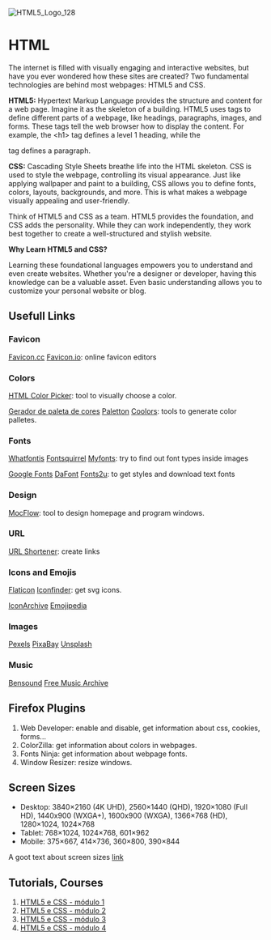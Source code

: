 ![HTML5_Logo_128](https://github.com/ElmarUhl/HTML/assets/157088447/829b48c8-d4c2-4732-90a7-8e25a954195e)

# HTML

The internet is filled with visually engaging and interactive websites, but have you ever wondered how these sites are created?  Two fundamental technologies are behind most webpages: HTML5 and CSS.

**HTML5:** Hypertext Markup Language provides the structure and content for a web page.  Imagine it as the skeleton of a building.  HTML5 uses tags to define different parts of a webpage, like headings, paragraphs, images, and forms.  These tags tell the web browser how to display the content.  For example, the \<h1> tag defines a level 1 heading, while the <p> tag defines a paragraph.

**CSS:** Cascading Style Sheets breathe life into the HTML skeleton.  CSS is used to style the webpage, controlling its visual appearance.  Just like applying wallpaper and paint to a building, CSS allows you to define fonts, colors, layouts, backgrounds, and more.  This is what makes a webpage visually appealing and user-friendly.

Think of HTML5 and CSS as a team.  HTML5 provides the foundation, and CSS adds the personality.  While they can work independently, they work best together to create a well-structured and stylish website.

**Why Learn HTML5 and CSS?**

Learning these foundational languages empowers you to understand and even create websites.  Whether you're a designer or developer, having this knowledge can be a valuable asset.  Even basic understanding allows you to customize your personal website or blog.

## Usefull Links

### Favicon

[Favicon.cc](https://www.favicon.cc/) [Favicon.io](https://favicon.io/): online favicon editors

### Colors

[HTML Color Picker](https://www.w3schools.com/colors/colors_picker.asp): tool to visually choose a color.

[Gerador de paleta de cores](https://color.adobe.com/pt/) [Paletton](https://paletton.com/#uid=33g0F0ksDvKhQFNn1zmvOqf--kH) [Coolors](https://coolors.co/): tools to generate color palletes.

### Fonts

[Whatfontis](https://www.whatfontis.com/) [Fontsquirrel](https://www.fontsquirrel.com/) [Myfonts](https://www.myfonts.com/): try to find out font types inside images

[Google Fonts](https://fonts.google.com/) [DaFont](https://www.dafont.com/pt/) [Fonts2u](https://pt.fonts2u.com/): to get styles and download text fonts

### Design

[MocFlow](https://mockflow.com/): tool to design homepage and program windows.

### URL

[URL Shortener](https://bitly.com/): create links

### Icons and Emojis

[Flaticon](https://www.flaticon.com/) [Iconfinder](https://www.iconfinder.com/): get svg icons.

[IconArchive](https://www.iconarchive.com/)
[Emojipedia](https://emojipedia.org/)

### Images
[Pexels](https://www.pexels.com/pt-br/) [PixaBay](https://pixabay.com/pt/) [Unsplash](https://unsplash.com/pt-br)

### Music
[Bensound](https://www.bensound.com/) [Free Music Archive](https://freemusicarchive.org/music/BoxCat_Games)


## Firefox Plugins
1. Web Developer: enable and disable, get information about css, cookies, forms...
2. ColorZilla: get information about colors in webpages.
3. Fonts Ninja: get information about webpage fonts.
4. Window Resizer: resize windows.

## Screen Sizes

- Desktop: 3840×2160 (4K UHD), 2560×1440 (QHD), 1920×1080 (Full HD), 1440x900 (WXGA+), 1600x900 (WXGA), 1366×768 (HD), 1280×1024, 1024×768
- Tablet: 768×1024, 1024×768, 601×962
- Mobile: 375×667, 414×736, 360×800, 390×844

A goot text about screen sizes [link](https://testsigma.com/blog/common-screen-resolutions/)

## Tutorials, Courses
1. [HTML5 e CSS - módulo 1](https://www.youtube.com/watch?v=Ejkb_YpuHWs&list=PLHz_AreHm4dkZ9-atkcmcBaMZdmLHft8n&index=2)
2. [HTML5 e CSS - módulo 2](https://www.youtube.com/watch?v=vPNIAJ9B4hg&list=PLHz_AreHm4dlUpEXkY1AyVLQGcpSgVF8s)
3. [HTML5 e CSS - módulo 3](https://www.youtube.com/watch?v=ofFgnDtn_1c&list=PLHz_AreHm4dmcAviDwiGgHbeEJToxbOpZ)
4. [HTML5 e CSS - módulo 4](https://www.youtube.com/watch?v=zHKHMmEG9vE&list=PLHz_AreHm4dkcVCk2Bn_fdVQ81Fkrh6WT)
